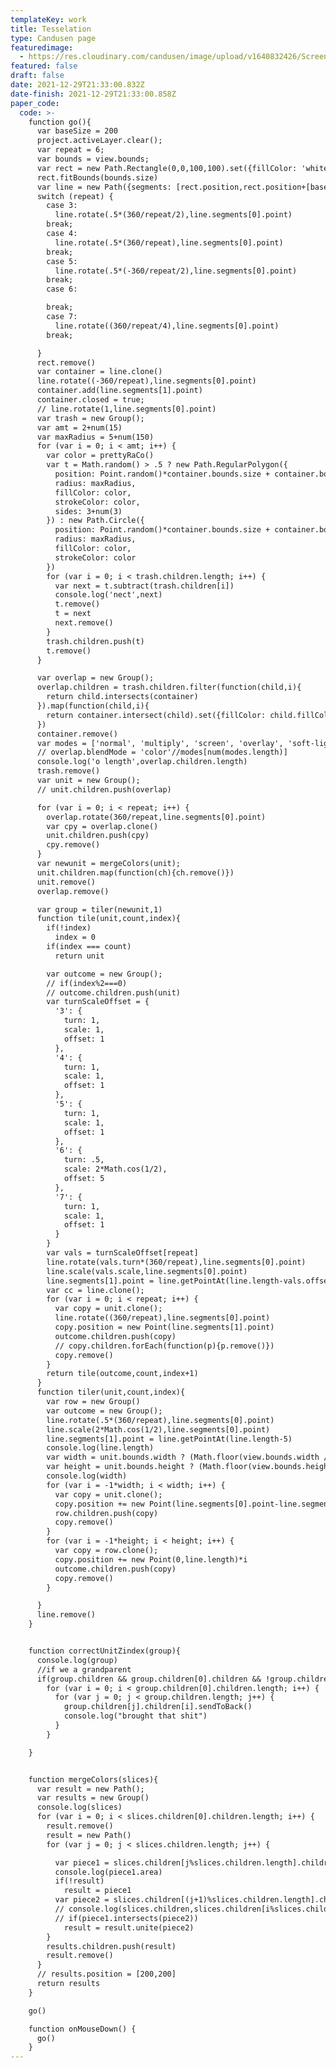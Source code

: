```yaml
---
templateKey: work
title: Tesselation
type: Candusen page
featuredimage:
  - https://res.cloudinary.com/candusen/image/upload/v1640832426/Screen_Shot_2021-12-29_copy_e53iz4.jpg
featured: false
draft: false
date: 2021-12-29T21:33:00.832Z
date-finish: 2021-12-29T21:33:00.858Z
paper_code:
  code: >-
    function go(){
      var baseSize = 200
      project.activeLayer.clear();
      var repeat = 6;
      var bounds = view.bounds;
      var rect = new Path.Rectangle(0,0,100,100).set({fillColor: 'white'})
      rect.fitBounds(bounds.size)
      var line = new Path({segments: [rect.position,rect.position+[baseSize,0]]})//rect.bounds.rightCenter]})
      switch (repeat) {
        case 3:
          line.rotate(.5*(360/repeat/2),line.segments[0].point)
        break;
        case 4:
          line.rotate(.5*(360/repeat),line.segments[0].point)
        break;
        case 5:
          line.rotate(.5*(-360/repeat/2),line.segments[0].point)
        break;
        case 6:

        break;
        case 7:
          line.rotate((360/repeat/4),line.segments[0].point)
        break;

      }
      rect.remove()
      var container = line.clone()
      line.rotate((-360/repeat),line.segments[0].point)
      container.add(line.segments[1].point)
      container.closed = true;
      // line.rotate(1,line.segments[0].point)
      var trash = new Group();
      var amt = 2+num(15)
      var maxRadius = 5+num(150)
      for (var i = 0; i < amt; i++) {
        var color = prettyRaCo()
        var t = Math.random() > .5 ? new Path.RegularPolygon({
          position: Point.random()*container.bounds.size + container.bounds.topLeft,
          radius: maxRadius,
          fillColor: color,
          strokeColor: color,
          sides: 3+num(3)
        }) : new Path.Circle({
          position: Point.random()*container.bounds.size + container.bounds.topLeft,
          radius: maxRadius,
          fillColor: color,
          strokeColor: color
        })
        for (var i = 0; i < trash.children.length; i++) {
          var next = t.subtract(trash.children[i])
          console.log('nect',next)
          t.remove()
          t = next
          next.remove()
        }
        trash.children.push(t)
        t.remove()
      }

      var overlap = new Group();
      overlap.children = trash.children.filter(function(child,i){
        return child.intersects(container)
      }).map(function(child,i){
        return container.intersect(child).set({fillColor: child.fillColor,strokeWidth: 0})
      })
      container.remove()
      var modes = ['normal', 'multiply', 'screen', 'overlay', 'soft-light', 'hard- light', 'color-dodge', 'color-burn', 'darken', 'lighten', 'difference', 'exclusion', 'hue', 'saturation', 'luminosity', 'color', 'add', 'subtract', 'average', 'pin-light', 'negation', 'source-over', 'source-in', 'source-out', 'source-atop', 'destination-over', 'destination-in', 'destination-out', 'destination-atop', 'lighter', 'darker', 'copy', 'xor']
      // overlap.blendMode = 'color'//modes[num(modes.length)]
      console.log('o length',overlap.children.length)
      trash.remove()
      var unit = new Group();
      // unit.children.push(overlap)

      for (var i = 0; i < repeat; i++) {
        overlap.rotate(360/repeat,line.segments[0].point)
        var cpy = overlap.clone()
        unit.children.push(cpy)
        cpy.remove()
      }
      var newunit = mergeColors(unit);
      unit.children.map(function(ch){ch.remove()})
      unit.remove()
      overlap.remove()

      var group = tiler(newunit,1)
      function tile(unit,count,index){
        if(!index)
          index = 0
        if(index === count)
          return unit

        var outcome = new Group();
        // if(index%2===0)
        // outcome.children.push(unit)
        var turnScaleOffset = {
          '3': {
            turn: 1,
            scale: 1,
            offset: 1
          },
          '4': {
            turn: 1,
            scale: 1,
            offset: 1
          },
          '5': {
            turn: 1,
            scale: 1,
            offset: 1
          },
          '6': {
            turn: .5,
            scale: 2*Math.cos(1/2),
            offset: 5
          },
          '7': {
            turn: 1,
            scale: 1,
            offset: 1
          }
        }
        var vals = turnScaleOffset[repeat]
        line.rotate(vals.turn*(360/repeat),line.segments[0].point)
        line.scale(vals.scale,line.segments[0].point)
        line.segments[1].point = line.getPointAt(line.length-vals.offset)
        var cc = line.clone();
        for (var i = 0; i < repeat; i++) {
          var copy = unit.clone();
          line.rotate((360/repeat),line.segments[0].point)
          copy.position = new Point(line.segments[1].point)
          outcome.children.push(copy)
          // copy.children.forEach(function(p){p.remove()})
          copy.remove()
        }
        return tile(outcome,count,index+1)
      }
      function tiler(unit,count,index){
        var row = new Group()
        var outcome = new Group();
        line.rotate(.5*(360/repeat),line.segments[0].point)
        line.scale(2*Math.cos(1/2),line.segments[0].point)
        line.segments[1].point = line.getPointAt(line.length-5)
        console.log(line.length)
        var width = unit.bounds.width ? (Math.floor(view.bounds.width / unit.bounds.width/2)+3) : 4
        var height = unit.bounds.height ? (Math.floor(view.bounds.height / unit.bounds.height/2)+3) : 4
        console.log(width)
        for (var i = -1*width; i < width; i++) {
          var copy = unit.clone();
          copy.position += new Point(line.segments[0].point-line.segments[1].point)*i
          row.children.push(copy)
          copy.remove()
        }
        for (var i = -1*height; i < height; i++) {
          var copy = row.clone();
          copy.position += new Point(0,line.length)*i
          outcome.children.push(copy)
          copy.remove()
        }

      }
      line.remove()
    }


    function correctUnitZindex(group){
      console.log(group)
      //if we a grandparent
      if(group.children && group.children[0].children && !group.children[0].children[0].hasOwnProperty('children'))
        for (var i = 0; i < group.children[0].children.length; i++) {
          for (var j = 0; j < group.children.length; j++) {
            group.children[j].children[i].sendToBack()
            console.log("brought that shit")
          }
        }

    }


    function mergeColors(slices){
      var result = new Path();
      var results = new Group()
      console.log(slices)
      for (var i = 0; i < slices.children[0].children.length; i++) {
        result.remove()
        result = new Path()
        for (var j = 0; j < slices.children.length; j++) {

          var piece1 = slices.children[j%slices.children.length].children[i]
          console.log(piece1.area)
          if(!result)
            result = piece1
          var piece2 = slices.children[(j+1)%slices.children.length].children[i]
          // console.log(slices.children,slices.children[i%slices.children.length])
          // if(piece1.intersects(piece2))
            result = result.unite(piece2)
        }
        results.children.push(result)
        result.remove()
      }
      // results.position = [200,200]
      return results
    }

    go()

    function onMouseDown() {
      go()
    }
---
```

